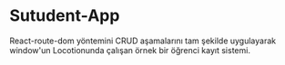 # Sutudent-App

React-route-dom yöntemini CRUD aşamalarını tam şekilde uygulayarak
window'un Locotionunda çalışan örnek bir öğrenci kayıt sistemi.

